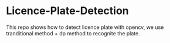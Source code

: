# Licence-Plate-Detection
This repo shows how to detect licence plate with opencv, we use tranditional method + dp method to recognite the plate.
